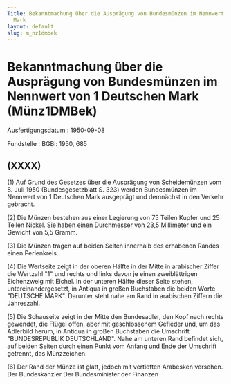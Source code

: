 ```yaml
---
Title: Bekanntmachung über die Ausprägung von Bundesmünzen im Nennwert von 1 Deutschen
  Mark
layout: default
slug: m_nz1dmbek
---
```


# Bekanntmachung über die Ausprägung von Bundesmünzen im Nennwert von 1 Deutschen Mark (Münz1DMBek)

Ausfertigungsdatum
:   1950-09-08

Fundstelle
:   BGBl: 1950, 685



## (XXXX)

(1) Auf Grund des Gesetzes über die Ausprägung von Scheidemünzen vom
8\. Juli 1950 (Bundesgesetzblatt S. 323) werden Bundesmünzen im
Nennwert von 1 Deutschen Mark ausgeprägt und demnächst in den Verkehr
gebracht.

(2) Die Münzen bestehen aus einer Legierung von 75 Teilen Kupfer und
25 Teilen Nickel. Sie haben einen Durchmesser von 23,5 Millimeter und
ein Gewicht von 5,5 Gramm.

(3) Die Münzen tragen auf beiden Seiten innerhalb des erhabenen Randes
einen Perlenkreis.

(4) Die Wertseite zeigt in der oberen Hälfte in der Mitte in
arabischer Ziffer die Wertzahl "1" und rechts und links davon je einen
zweiblättrigen Eichenzweig mit Eichel. In der unteren Hälfte dieser
Seite stehen, untereinandergesetzt, in Antiqua in großen Buchstaben
die beiden Worte "DEUTSCHE MARK". Darunter steht nahe am Rand in
arabischen Ziffern die Jahreszahl.

(5) Die Schauseite zeigt in der Mitte den Bundesadler, den Kopf nach
rechts gewendet, die Flügel offen, aber mit geschlossenem Gefieder
und, um das Adlerbild herum, in Antiqua in großen Buchstaben die
Umschrift "BUNDESREPUBLIK DEUTSCHLAND". Nahe am unteren Rand befindet
sich, auf beiden Seiten durch einen Punkt vom Anfang und Ende der
Umschrift getrennt, das Münzzeichen.

(6) Der Rand der Münze ist glatt, jedoch mit vertieften Arabesken
versehen.
Der Bundeskanzler
Der Bundesminister der Finanzen

